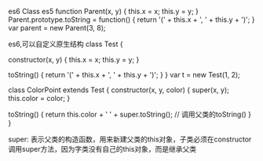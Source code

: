 es6 Class
es5
function Parent(x, y) {
  this.x = x;
  this.y = y;
}
Parent.prototype.toString = function() {
  return '(' + this.x + ', ' + this.y + ')';
}
var parent = new Parent(3, 8);

es6,可以自定义原生结构
class Test {
  <!-- constructor构造方法,类的默认方法，new一个实例时自动调用该方法，必须有constructor构造方法，如果没有定义会默认生成一个空的 -->
  constructor(x, y) {
    this.x = x;
    this.y = y;
  }

  toString() {
    return '(' + this.x + ', ' + this.y + ')';
  }
}
var t = new Test(1, 2);

class ColorPoint extends Test {
  constructor(x, y, color) {
    super(x, y);
    this.color = color;
  }

  toString() {
    return this.color + ' ' + super.toString(); // 调用父类的toString()
  }
}

super: 表示父类的构造函数，用来新建父类的this对象，子类必须在constructor调用super方法，因为字类没有自己的this对象，而是继承父类